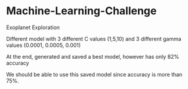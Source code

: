 # Machine-Learning-Challenge
Exoplanet Exploration

Different model with 3 different C values (1,5,10) and 3 different gamma values (0.0001, 0.0005, 0.001)

At the end, generated and saved a best model, however has only 82% accuracy

We should be able to use this saved model since accuracy is more than 75%. 

